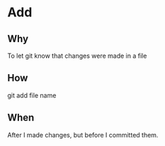# Add

## Why

To let git know that changes were made in a file

## How

git add file name

## When
After I made changes, but before I committed them. 
